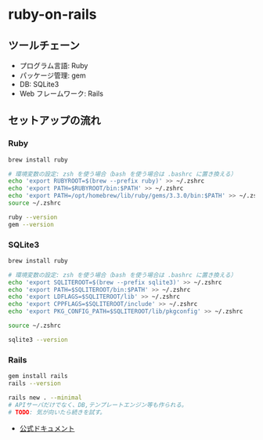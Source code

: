 # ruby-on-rails

## ツールチェーン

- プログラム言語: Ruby
- パッケージ管理: gem
- DB: SQLite3
- Web フレームワーク: Rails

## セットアップの流れ

### Ruby

```bash
brew install ruby

# 環境変数の設定: zsh を使う場合（bash を使う場合は .bashrc に置き換える）
echo 'export RUBYROOT=$(brew --prefix ruby)' >> ~/.zshrc
echo 'export PATH=$RUBYROOT/bin:$PATH' >> ~/.zshrc
echo 'export PATH=/opt/homebrew/lib/ruby/gems/3.3.0/bin:$PATH' >> ~/.zshrc
source ~/.zshrc

ruby --version
gem --version
```

### SQLite3

```bash
brew install ruby

# 環境変数の設定: zsh を使う場合（bash を使う場合は .bashrc に置き換える）
echo 'export SQLITEROOT=$(brew --prefix sqlite3)' >> ~/.zshrc
echo 'export PATH=$SQLITEROOT/bin:$PATH' >> ~/.zshrc
echo 'export LDFLAGS=$SQLITEROOT/lib' >> ~/.zshrc
echo 'export CPPFLAGS=$SQLITEROOT/include' >> ~/.zshrc
echo 'export PKG_CONFIG_PATH=$SQLITEROOT/lib/pkgconfig' >> ~/.zshrc

source ~/.zshrc

sqlite3 --version
```

### Rails

```bash
gem install rails
rails --version

rails new . --minimal
# APIサーバだけでなく、DB,テンプレートエンジン等も作られる。
# TODO: 気が向いたら続きを試す。
```

- [公式ドキュメント](https://guides.rubyonrails.org/getting_started.html#creating-a-new-rails-project)

